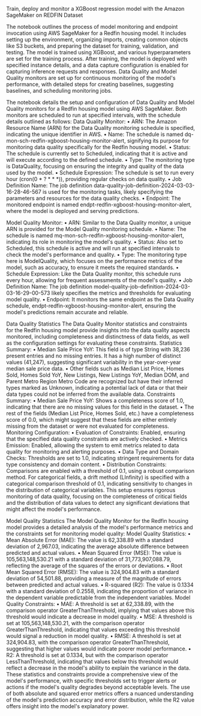 Train, deploy and monitor a XGBoost regression model with the Amazon SageMaker on REDFIN Dataset

The notebook outlines the process of model monitoring and endpoint invocation using AWS SageMaker for a Redfin housing model. It includes setting up the environment, organizing imports, creating common objects like S3 buckets, and preparing the dataset for training, validation, and testing. The model is trained using XGBoost, and various hyperparameters are set for the training process. After training, the model is deployed with specified instance details, and a data capture configuration is enabled for capturing inference requests and responses. Data Quality and Model Quality monitors are set up for continuous monitoring of the model's performance, with detailed steps for creating baselines, suggesting baselines, and scheduling monitoring jobs.

The notebook details the setup and configuration of Data Quality and Model Quality monitors for a Redfin housing model using AWS SageMaker. Both monitors are scheduled to run at specified intervals, with the schedule details outlined as follows:
Data Quality Monitor:
•	ARN: The Amazon Resource Name (ARN) for the Data Quality monitoring schedule is specified, indicating the unique identifier in AWS.
•	Name: The schedule is named dq-mon-sch-redfin-xgboost-housing-monitor-alert, signifying its purpose for monitoring data quality specifically for the Redfin housing model.
•	Status: The schedule is currently set to Scheduled, indicating that it is active and will execute according to the defined schedule.
•	Type: The monitoring type is DataQuality, focusing on ensuring the integrity and quality of the data used by the model.
•	Schedule Expression: The schedule is set to run every hour (cron(0 * ? * * *)), providing regular checks on data quality.
•	Job Definition Name: The job definition data-quality-job-definition-2024-03-03-16-28-46-567 is used for the monitoring tasks, likely specifying the parameters and resources for the data quality checks.
•	Endpoint: The monitored endpoint is named endpt-redfin-xgboost-housing-monitor-alert, where the model is deployed and serving predictions.

Model Quality Monitor:
•	ARN: Similar to the Data Quality monitor, a unique ARN is provided for the Model Quality monitoring schedule.
•	Name: The schedule is named mq-mon-sch-redfin-xgboost-housing-monitor-alert, indicating its role in monitoring the model's quality.
•	Status: Also set to Scheduled, this schedule is active and will run at specified intervals to check the model's performance and quality.
•	Type: The monitoring type here is ModelQuality, which focuses on the performance metrics of the model, such as accuracy, to ensure it meets the required standards.
•	Schedule Expression: Like the Data Quality monitor, this schedule runs every hour, allowing for frequent assessments of the model's quality.
•	Job Definition Name: The job definition model-quality-job-definition-2024-03-03-16-29-00-573 likely specifies the metrics and thresholds for evaluating model quality.
•	Endpoint: It monitors the same endpoint as the Data Quality schedule, endpt-redfin-xgboost-housing-monitor-alert, ensuring the model's predictions remain accurate and reliable.

Data Quality Statistics
The Data Quality Monitor statistics and constraints for the Redfin housing model provide insights into the data quality aspects monitored, including completeness and distinctness of data fields, as well as the configuration settings for evaluating these constraints.
Statistics Summary:
•	Median Sale Price YoY: This field is of type String with 38,236 present entries and no missing entries. It has a high number of distinct values (41,247), suggesting significant variability in the year-over-year median sale price data.
•	Other fields such as Median List Price, Homes Sold, Homes Sold YoY, New Listings, New Listings YoY, Median DOM, and Parent Metro Region Metro Code are recognized but have their inferred types marked as Unknown, indicating a potential lack of data or that their data types could not be inferred from the available data.
Constraints Summary:
•	Median Sale Price YoY: Shows a completeness score of 1.0, indicating that there are no missing values for this field in the dataset.
•	The rest of the fields (Median List Price, Homes Sold, etc.) have a completeness score of 0.0, which might suggest that these fields are either entirely missing from the dataset or were not evaluated for completeness.
Monitoring Configuration:
•	Evaluation of Constraints: Enabled, ensuring that the specified data quality constraints are actively checked.
•	Metrics Emission: Enabled, allowing the system to emit metrics related to data quality for monitoring and alerting purposes.
•	Data Type and Domain Checks: Thresholds are set to 1.0, indicating stringent requirements for data type consistency and domain content.
•	Distribution Constraints: Comparisons are enabled with a threshold of 0.1, using a robust comparison method. For categorical fields, a drift method (LInfinity) is specified with a categorical comparison threshold of 0.1, indicating sensitivity to changes in the distribution of categorical variables.
This setup ensures rigorous monitoring of data quality, focusing on the completeness of critical fields and the distribution of data values to detect any significant deviations that might affect the model's performance.

Model Quality Statistics
The Model Quality Monitor for the Redfin housing model provides a detailed analysis of the model's performance metrics and the constraints set for monitoring model quality:
Model Quality Statistics:
•	Mean Absolute Error (MAE): The value is 62,338.89 with a standard deviation of 2,967.03, indicating the average absolute difference between predicted and actual values.
•	Mean Squared Error (MSE): The value is 105,563,148,530.21 with a standard deviation of 31,773,907,088.79, reflecting the average of the squares of the errors or deviations.
•	Root Mean Squared Error (RMSE): The value is 324,904.83 with a standard deviation of 54,501.88, providing a measure of the magnitude of errors between predicted and actual values.
•	R-squared (R2): The value is 0.1334 with a standard deviation of 0.2558, indicating the proportion of variance in the dependent variable predictable from the independent variables.
Model Quality Constraints:
•	MAE: A threshold is set at 62,338.89, with the comparison operator GreaterThanThreshold, implying that values above this threshold would indicate a decrease in model quality.
•	MSE: A threshold is set at 105,563,148,530.21, with the comparison operator GreaterThanThreshold, indicating that values exceeding this threshold would signal a reduction in model quality.
•	RMSE: A threshold is set at 324,904.83, with the comparison operator GreaterThanThreshold, suggesting that higher values would indicate poorer model performance.
•	R2: A threshold is set at 0.1334, but with the comparison operator LessThanThreshold, indicating that values below this threshold would reflect a decrease in the model's ability to explain the variance in the data.
These statistics and constraints provide a comprehensive view of the model's performance, with specific thresholds set to trigger alerts or actions if the model's quality degrades beyond acceptable levels. The use of both absolute and squared error metrics offers a nuanced understanding of the model's prediction accuracy and error distribution, while the R2 value offers insight into the model's explanatory power.
